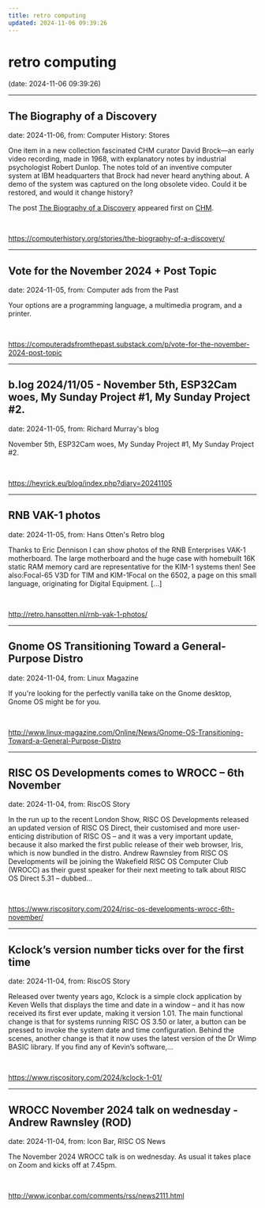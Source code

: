 ```yaml
---
title: retro computing
updated: 2024-11-06 09:39:26
---
```


# retro computing

(date: 2024-11-06 09:39:26)

---

## The Biography of a Discovery

date: 2024-11-06, from: Computer History: Stores

<p>One item in a new collection fascinated CHM curator David Brock—an early video recording, made in 1968, with explanatory notes by industrial psychologist Robert Dunlop. The notes told of an inventive computer system at IBM headquarters that Brock had never heard anything about. A demo of the system was captured on the long obsolete video. Could it be restored, and would it change history?</p>
<p>The post <a href="https://computerhistory.org/stories/the-biography-of-a-discovery/">The Biography of a Discovery</a> appeared first on <a href="https://computerhistory.org">CHM</a>.</p>
 

<br> 

<https://computerhistory.org/stories/the-biography-of-a-discovery/>

---

## Vote for the November 2024 + Post Topic

date: 2024-11-05, from: Computer ads from the Past

Your options are a programming language, a multimedia program, and a printer. 

<br> 

<https://computeradsfromthepast.substack.com/p/vote-for-the-november-2024-post-topic>

---

## b.log 2024/11/05 - November 5th, ESP32Cam woes, My Sunday Project #1, My Sunday Project #2.

date: 2024-11-05, from: Richard Murray's blog

November 5th, ESP32Cam woes, My Sunday Project #1, My Sunday Project #2. 

<br> 

<https://heyrick.eu/blog/index.php?diary=20241105>

---

## RNB VAK-1 photos

date: 2024-11-05, from: Hans Otten's Retro blog

Thanks to Eric Dennison I can show photos of the RNB Enterprises VAK-1 motherboard. The large motherboard and the huge case with homebuilt 16K static RAM memory card are representative for the KIM-1 systems then! See also:Focal-65 V3D for TIM and KIM-1Focal on the 6502, a page on this small language, originating for Digital Equipment. [&#8230;] 

<br> 

<http://retro.hansotten.nl/rnb-vak-1-photos/>

---

## Gnome OS Transitioning Toward a General-Purpose Distro

date: 2024-11-04, from: Linux Magazine

<p>If you're looking for the perfectly vanilla take on the Gnome desktop, Gnome OS might be for you.</p> 

<br> 

<http://www.linux-magazine.com/Online/News/Gnome-OS-Transitioning-Toward-a-General-Purpose-Distro>

---

## RISC OS Developments comes to WROCC – 6th November

date: 2024-11-04, from: RiscOS Story

In the run up to the recent London Show, RISC OS Developments released an updated version of RISC OS Direct, their customised and more user-enticing distribution of RISC OS &#8211; and it was a very important update, because it also marked the first public release of their web browser, Iris, which is now bundled in the distro. Andrew Rawnsley from RISC OS Developments will be joining the Wakefield RISC OS Computer Club (WROCC) as their guest speaker for their next meeting to talk about RISC OS Direct 5.31 &#8211; dubbed&#8230; 

<br> 

<https://www.riscository.com/2024/risc-os-developments-wrocc-6th-november/>

---

## Kclock’s version number ticks over for the first time

date: 2024-11-04, from: RiscOS Story

Released over twenty years ago, Kclock is a simple clock application by Keven Wells that displays the time and date in a window &#8211; and it has now received its first ever update, making it version 1.01. The main functional change is that for systems running RISC OS 3.50 or later, a button can be pressed to invoke the system date and time configuration. Behind the scenes, another change is that it now uses the latest version of the Dr Wimp BASIC library. If you find any of Kevin&#8217;s software,&#8230; 

<br> 

<https://www.riscository.com/2024/kclock-1-01/>

---

## WROCC November 2024 talk on wednesday - Andrew Rawnsley (ROD)

date: 2024-11-04, from: Icon Bar, RISC OS News

The November 2024 WROCC talk is on wednesday. As usual it takes place on Zoom and kicks off at 7.45pm. 

<br> 

<http://www.iconbar.com/comments/rss/news2111.html>

